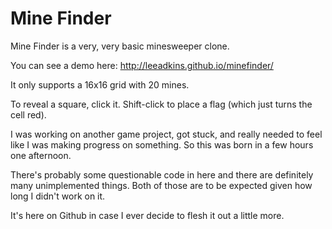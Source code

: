 # Mine Finder

Mine Finder is a very, very basic minesweeper clone.

You can see a demo here: http://leeadkins.github.io/minefinder/

It only supports a 16x16 grid with 20 mines.

To reveal a square, click it. Shift-click to place a flag (which just turns the cell red).

I was working on another game project, got stuck, and really needed to feel like I was making progress on something. So this was born in a few hours one afternoon.

There's probably some questionable code in here and there are definitely many unimplemented things. Both of those are to be expected given how long I didn't work on it.

It's here on Github in case I ever decide to flesh it out a little more.
